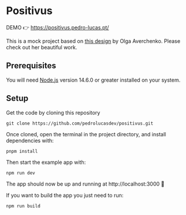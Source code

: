 # Positivus

DEMO 👉 https://positivus.pedro-lucas.pt/

This is a mock project based on [this design](https://www.figma.com/community/file/1230604708032389430) by Olga Averchenko. Please check out her beautiful work.

## Prerequisites

You will need [Node.js](https://nodejs.org) version 14.6.0 or greater installed on your system.

## Setup

Get the code by cloning this repository

```
git clone https://github.com/pedrolucasdev/positivus.git
```

Once cloned, open the terminal in the project directory, and install dependencies with:

```
pnpm install
```

Then start the example app with:

```
npm run dev
```

The app should now be up and running at http://localhost:3000 🚀

If you want to build the app you just need to run:

```
npm run build
```
